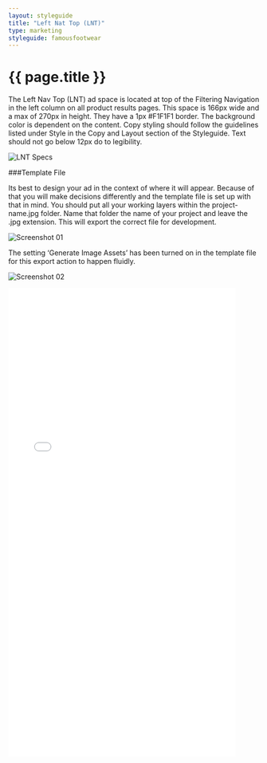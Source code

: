 ```yaml
---
layout: styleguide
title: "Left Nat Top (LNT)"
type: marketing
styleguide: famousfootwear
---
```


# {{ page.title }}

The Left Nav Top (LNT) ad space is located at top of the Filtering Navigation in the left column on all product results pages. This space is 166px wide and a max of 270px in height. They have a 1px #F1F1F1 border. The background color is dependent on the content. Copy styling should follow the guidelines listed under Style in the Copy and Layout section of the Styleguide. Text should not go below 12px do to legibility.

![LNT Specs](../../../assets/famousfootwear/images/marketing-banners-sitewide-specs.png "LNT Specs")

###Template File

Its best to design your ad in the context of where it will appear. Because of that you will make decisions differently and the template file is set up with that in mind. You should put all your working layers within the project-name.jpg folder. Name that folder the name of your project and leave the .jpg extension. This will export the correct file for development.

![Screenshot 01](../../../assets/famousfootwear/images/marketing-lnt-screenshot01.png "Screenshot 01")

The setting ‘Generate Image Assets’ has been turned on in the template file for this export action to happen fluidly. 

![Screenshot 02](../../../assets/famousfootwear/images/marketing-lnt-screenshot02.png "Screenshot 02")

<iframe width="456" height="940" src="//invis.io/WT3SQ5I8R" frameborder="0" allowfullscreen></iframe>

